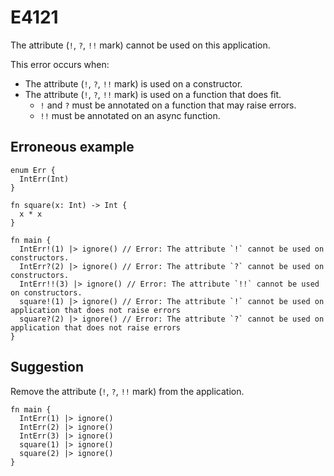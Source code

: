 # E4121

The attribute (`!`, `?`, `!!` mark) cannot be used on this application.

This error occurs when:

- The attribute (`!`, `?`, `!!` mark) is used on a constructor.
- The attribute (`!`, `?`, `!!` mark) is used on a function that does fit.
  - `!` and `?` must be annotated on a function that may raise errors.
  - `!!` must be annotated on an async function.

## Erroneous example

```moonbit
enum Err {
  IntErr(Int)
}

fn square(x: Int) -> Int {
  x * x
}

fn main {
  IntErr!(1) |> ignore() // Error: The attribute `!` cannot be used on constructors.
  IntErr?(2) |> ignore() // Error: The attribute `?` cannot be used on constructors.
  IntErr!!(3) |> ignore() // Error: The attribute `!!` cannot be used on constructors.
  square!(1) |> ignore() // Error: The attribute `!` cannot be used on application that does not raise errors
  square?(2) |> ignore() // Error: The attribute `?` cannot be used on application that does not raise errors
}
```

## Suggestion

Remove the attribute (`!`, `?`, `!!` mark) from the application.

```moonbit
fn main {
  IntErr(1) |> ignore()
  IntErr(2) |> ignore()
  IntErr(3) |> ignore()
  square(1) |> ignore()
  square(2) |> ignore()
}
```
